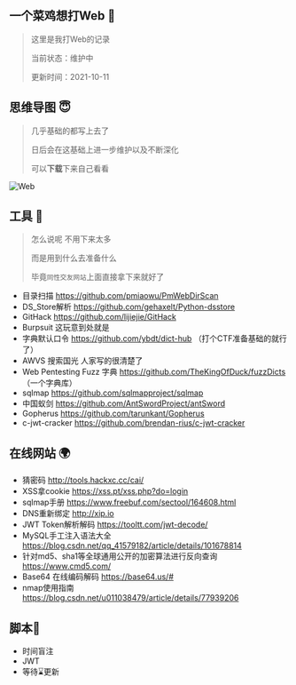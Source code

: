 ##  一个菜鸡想打Web :see_no_evil:

> 这里是我打Web的记录
>
> 当前状态：维护中
>
> 更新时间：2021-10-11

##  思维导图 :innocent:

> 几乎基础的都写上去了
>
> 日后会在这基础上进一步维护以及不断深化
>
> 可以**下载**下来自己看看

![Web](https://github.com/hengyi666/CTF-Web/blob/main/CTF-Web.svg)

##  工具 🔧

> 怎么说呢 不用下来太多
>
> 而是用到什么去准备什么
>
> 毕竟`同性交友网站`上面直接拿下来就好了

- 目录扫描  https://github.com/pmiaowu/PmWebDirScan
- DS_Store解析 https://github.com/gehaxelt/Python-dsstore
- GitHack https://github.com/lijiejie/GitHack
- Burpsuit 这玩意到处就是
- 字典默认口令 https://github.com/ybdt/dict-hub （打个CTF准备基础的就行了）
- AWVS 搜索国光 人家写的很清楚了
- Web Pentesting Fuzz 字典 https://github.com/TheKingOfDuck/fuzzDicts （一个字典库）
- sqlmap https://github.com/sqlmapproject/sqlmap
- 中国蚁剑 https://github.com/AntSwordProject/antSword
- Gopherus https://github.com/tarunkant/Gopherus
- c-jwt-cracker  https://github.com/brendan-rius/c-jwt-cracker

##  在线网站 :earth_africa:

- 猜密码 http://tools.hackxc.cc/cai/
- XSS拿cookie https://xss.pt/xss.php?do=login
- sqlmap手册 https://www.freebuf.com/sectool/164608.html
- DNS重新绑定 http://xip.io
- JWT Token解析解码  https://tooltt.com/jwt-decode/
- MySQL手工注入语法大全 https://blog.csdn.net/qq_41579182/article/details/101678814
- 针对md5、sha1等全球通用公开的加密算法进行反向查询 https://www.cmd5.com/
- Base64 在线编码解码  https://base64.us/#
- nmap使用指南 https://blog.csdn.net/u011038479/article/details/77939206

##  脚本:footprints:

- 时间盲注
- JWT
- 等待⌛️更新
